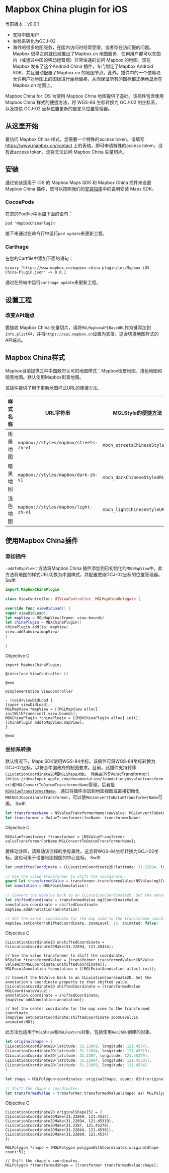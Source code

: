 # Mapbox China plugin for iOS
当前版本：v0.0.1
- 支持中国用户
- 坐标系转化为GCJ-02
- 海外的很多地图服务，在国内访问时经常受限，或者存在访问慢的问题。Mapbox 很早之前就已经推出了Mapbox.cn 地图服务，任何用户都可以在国内（或通过中国的移动运营商）非常快速的访问 Mapbox 的地图。现在Mapbox 发布了这个Android China 插件，专门绑定了Mapbox Android SDK，并且自动配置了Mapbox.cn 的地图节点。此外，插件中的一个依赖项允许用户对地图上的图标进行坐标偏移，从而保证所有的图标都正确地显示在Mapbox.cn 地图上。

Mapbox China for iOS 为使用 Mapbox China 地图提供了基础。该插件包含使用 Mapbox China 样式的便捷方法，将 WGS-84 坐标转换为 GCJ-02 的坐标系，以及提供 GCJ-02 坐标位置更新的自定义位置管理器。

## 从这里开始
要访问 Mapbox China 样式，您需要一个特殊的access token。请填写 https://www.mapbox.cn/contact 上的表格，即可申请特殊的access token。没有此access token，您将无法访问 Mapbox China 矢量切片。

## 安装
通过安装适用于 iOS 的 Mapbox Maps SDK 和 Mapbox China 插件来设置 Mapbox China 插件，您可以按照我们的[安装指南](https://www.mapbox.com/install/ios/)中的说明安装 Maps SDK。

### CocoaPods
在您的Podfile中添加下面的语句：
```
pod 'MapboxChinaPlugin'
```
接下来通过在命令行中运行`pod update`来更新工程。

### Carthage
在您的Cartfile中添加下面的语句：
```
binary "https://www.mapbox.cn/mapbox-china-plugin/ios/Mapbox-iOS-China-Plugin.json" ~> 0.0.1
```
通过在终端中运行`carthage update`来更新工程。

## 设置工程
### 改变API端点
要接收 Mapbox China 矢量切片，请将`MGLMapboxAPIBaseURL`作为键添加到`Info.plist`中，并将`https://api.mapbox.cn`设置为其值。这会切换地图样式的API端点。

## Mapbox China样式
Mapbox目前提供三种中国政府认可的地图样式：Mapbox街景地图、浅色地图和暗黑地图。默认使用Mapbox街景地图。

该插件提供了用于更新地图样式URL的便捷方法。

| 样式名称 | URL字符串 | MGLStyle的便捷方法 |
| --- | --- | --- |
| 街景地图 | `mapbox://styles/mapbox/streets-zh-v1` | `mbcn_streetsChineseStyleURL` |
| 暗黑地图 | `mapbox://styles/mapbox/dark-zh-v1` | `mbcn_darkChineseStyleURL` |
| 浅色地图 | `mapbox://styles/mapbox/light-zh-v1` | `mbcn_lightChineseStyleURL` |

## 使用Mapbox China插件
### 添加插件
`-addToMapView：`方法将Mapbox China 插件添加到已初始化的`MGLMapView`中。此方法将地图的样式URL切换为中国样式，并配置使用GCJ-02坐标的位置管理器。
Swift
```Swift
import MapboxChinaPlugin
 
class ViewController: UIViewController, MGLMapViewDelegate {
 
override func viewDidLoad() {
super.viewDidLoad()
let mapView = MGLMapView(frame: view.bounds)
let chinaPlugin = MBXChinaPlugin()
chinaPlugin.add(to: mapView)
view.addSubview(mapView)
}
 
}
```
Objective C
```Objective C
import MapboxChinaPlugin;
 
@interface ViewController ()
 
@end
 
@implementation ViewController
 
- (void)viewDidLoad {
[super viewDidLoad];
MGLMapView *mapView = [[MGLMapView alloc] initWithFrame:self.view.bounds];
MBXChinaPlugin *chinaPlugin = [[MBXChinaPlugin alloc] init];
[chinaPlugin addToMapView:mapView];
}
 
@end
```

### 坐标系转换
默认情况下，Maps SDK使用WGS-84坐标。该插件可将WGS-84坐标转换为GCJ-02坐标，以符合中国政府的制图要求。目前，此插件支持转移`CLLocationCoordinate2D`和[`MGLShape`](https://www.mapbox.com/ios-sdk/api/4.5.0/Classes/MGLShape.html)`对象。 转换由[`NSValueTransformer`](https://developer.apple.com/documentation/foundation/nsvaluetransformer)`和`MGLConvertToDatumTransformerName`管理，后者是[`NSValueTransformerName`](https://developer.apple.com/documentation/foundation/nsvaluetransformername)。 通过将插件添加到地图视图或直接初始化`MBCNGCJCoordinateTransformer`，可以使`MGLConvertToDatumTransformerName`可用。
Swift
```Swift
let transformerName = NSValueTransformerName(rawValue: MGLConvertToDatumTransformerName)
let transformer = ValueTransformer(forName: transformerName)
```
Objective C
```Objective C
NSValueTransformer *transformer = [NSValueTransformer valueTransformerForName:MGLConvertToDatumTransformerName];
```
要移动注释，请移动该注释的坐标属性。这会将WGS-84坐标转换为GCJ-02坐标。这也可用于设置地图视图的中心坐标。
Swift
```Swift
let unshiftedCoordinate = CLLocationCoordinate2D(latitude: 31.22894, longitude: 121.45434)
 
// Use the value transformer to shift the coordinate.
guard let transformedValue = transformer.transformedValue(NSValue(mglCoordinate: unshiftedCoordinate)) as? NSValue else { return }
let annotation = MGLPointAnnotation()
 
// Convert the NSValue back to an CLLocationCoordinate2D. Set the annotation's coordinate property to that shifted value.
let shiftedCoordinate = transformedValue.mglCoordinateValue
annotation.coordinate = shiftedCoordinate
mapView.addAnnotation(annotation)
 
// Set the center coordinate for the map view to the transformed coordinate.
mapView.setCenter(shiftedCoordinate, zoomLevel: 15, animated: false)
```
Objective C
```Objective C
CLLocationCoordinate2D unshiftedCoordinate = CLLocationCoordinate2DMake(31.22894, 121.45434);
 
// Use the value transformer to shift the coordinate.
NSValue *transformedValue = [transformer transformedValue:[NSValue valueWithMGLCoordinate:unshiftedCoordinate]];
MGLPointAnnotation *annotation = [[MGLPointAnnotation alloc] init];
 
// Convert the NSValue back to an CLLocationCoordinate2D. Set the annotation's coordinate property to that shifted value.
CLLocationCoordinate2D shiftedCoordinate = [transformedValue MGLCoordinateValue];
annotation.coordinate = shiftedCoordinate;
[mapView addAnnotation:annotation];
 
// Set the center coordinate for the map view to the transformed coordinate.
[mapView setCenterCoordinate:shiftedCoordinate zoomLevel:15 animated:NO];
```
此方法也适用于`MGLShape`和`MGLFeature`对象，包括使用`GeoJSON`创建的对象。
```Swift
let originalShape = [
CLLocationCoordinate2D(latitude: 31.22869, longitude: 121.4534),
CLLocationCoordinate2D(latitude: 31.22894, longitude: 121.45319),
CLLocationCoordinate2D(latitude: 31.2287, longitude: 121.45279),
CLLocationCoordinate2D(latitude: 31.22844, longitude: 121.45301),
CLLocationCoordinate2D(latitude: 31.22869, longitude: 121.4534)
]
 
let shape = MGLPolygon(coordinates: originalShape, count: UInt(originalShape.count))
 
// Shift the shape's coordinates.
let transformedValue = transformer.transformedValue(shape) as! MGLPolygon
```
Objective C
```Objective C
CLLocationCoordinate2D originalShape[5] = {
CLLocationCoordinate2DMake(31.22869, 121.4534),
CLLocationCoordinate2DMake(31.22894, 121.45319),
CLLocationCoordinate2DMake(31.2287, 121.45279),
CLLocationCoordinate2DMake(31.22844, 121.45301),
CLLocationCoordinate2DMake(31.22869, 121.4534)
};
 
MGLPolygon *shape = [MGLPolygon polygonWithCoordinates:originalShape count:5];
 
// Shift the shape's coordinates.
MGLPolygon *transformedShape = [transformer transformedValue:shape];
```
